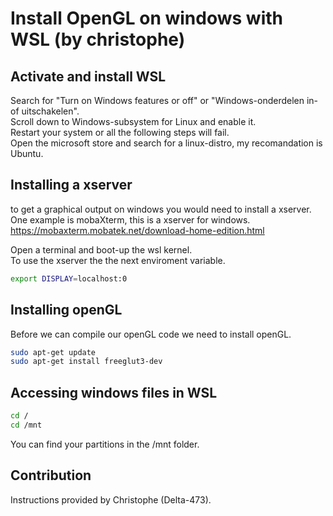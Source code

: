 # Install OpenGL on windows with WSL (by christophe)

## Activate and install WSL
Search for "Turn on Windows features or off" or "Windows-onderdelen in- of uitschakelen".  
Scroll down to Windows-subsystem for Linux and enable it.  
Restart your system or all the following steps will fail.  
Open the microsoft store and search for a linux-distro, my recomandation is Ubuntu.  

## Installing a xserver
to get a graphical output on windows you would need to install a xserver.  
One example is mobaXterm, this is a xserver for windows.  
https://mobaxterm.mobatek.net/download-home-edition.html  

Open a terminal and boot-up the wsl kernel.  
To use the xserver the the next enviroment variable.  
```bash
export DISPLAY=localhost:0
```
## Installing openGL
Before we can compile our openGL code we need to install openGL.  
```bash
sudo apt-get update
sudo apt-get install freeglut3-dev
```
## Accessing windows files in WSL
```bash
cd /
cd /mnt
```
You can find your partitions in the /mnt folder.

## Contribution
Instructions provided by Christophe (Delta-473).

